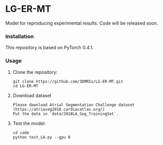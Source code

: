 # LG-ER-MT
Model for reproducing experimental results. Code will be released soon.

### Installation
This repository is based on PyTorch 0.4.1.

### Usage

1. Clone the repository:

   ```shell
   git clone https://github.com/3DMRIs/LG-ER-MT.git
   cd LG-ER-MT
   ```
2. Download dataset
   ```shell
   Please download Atrial Segmentation Challenge dataset (https://atriaseg2018.cardiacatlas.org/)
   Put the data in `data/2018LA_Seg_TrainingSet`.
    ```
3. Test the model:
 
   ```shell
   cd code
   python test_LA.py --gpu 0
   ```
